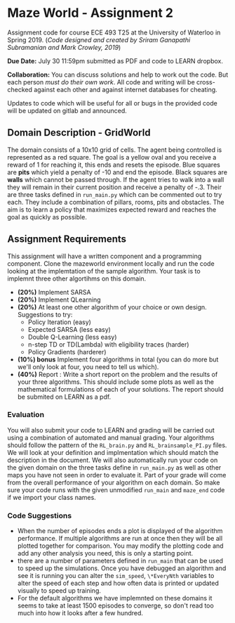 # Maze World - Assignment 2
Assignment code for course ECE 493 T25 at the University of Waterloo in Spring 2019.
(*Code designed and created by Sriram Ganapathi Subramanian and Mark Crowley, 2019*)

**Due Date:** July 30 11:59pm submitted as PDF and code to LEARN dropbox.

**Collaboration:** You can discuss solutions and help to work out the code. But each person *must do their own work*. All code and writing will be cross-checked against each other and against internet databases for cheating. 

Updates to code which will be useful for all or bugs in the provided code will be updated on gitlab and announced.

## Domain Description - GridWorld
The domain consists of a 10x10 grid of cells. The agent being controlled is represented as a red square. The goal is a yellow oval and you receive a reward of 1 for reaching it, this ends and resets the episode.
Blue squares are **pits** which yield a penalty of -10 and end the episode. 
Black squares are **walls** which cannot be passed through. If the agent tries to walk into a wall they will remain in their current position and receive a penalty of -.3.
Their are three tasks defined in `run_main.py` which can be commented out to try each. They include a combination of pillars, rooms, pits and obstacles. The aim is to learn a policy that maximizes expected reward and reaches the goal as quickly as possible.


## Assignment Requirements

This assignment will have a written component and a programming component.
Clone the mazeworld environment locally and run the code looking at the implemtation of the sample algorithm.
Your task is to implemnt three other algortihms on this domain.
- **(20%)** Implement SARSA
- **(20%)** Implement QLearning
- **(20%)** At least one other algorithm of your choice or own design. 
Suggestions to try:
    - Policy Iteration (easy)
    - Expected SARSA (less easy)
    - Double Q-Learning (less easy)
    - n-step TD or TD(Lambda) with eligibility traces (harder)
    - Policy Gradients (harderer)
- **(10%) bonus** Implement four algorithms in total (you can do more but we'll only look at four, you need to tell us which).
- **(40%)** Report : Write a short report on the problem and the results of your three algorithms. This should include some plots as well as the mathematical formulations of each of your solutions. The report should be submited on LEARN as a pdf. 


### Evaluation
You will also submit your code to LEARN and grading will be carried out using a combination of automated and manual grading.
Your algorithms should follow the pattern of the `RL_brain.py` and `RL_brainsample_PI.py` files.
We will look at your definition and implmentation which should match the description in the document.
We will also automatically run your code on the given domain on the three tasks define in `run_main.py` as well as other maps you have not seen in order to evaluate it. 
Part of your grade will come from the overall performance of your algorithm on each domain.
So make sure your code runs with the given unmodified `run_main` and `maze_end` code if we import your class names.


### Code Suggestions
- When the number of episodes ends a plot is displayed of the algorithm performance. If multiple algorithms are run at once then they will be all plotted together for comparison. You may modify the plotting code and add any other analysis you need, this is only a starting point.
- there are a number of parameters defined in `run_main` that can be used to speed up the simulations. Once you have debugged an algorithm and see it is running you can alter the `sim_speed`, `\*EveryNth` variables to alter the speed of each step and how often data is printed or updated visually to speed up training. 
- For the default algorithms we have implemnted on these domains it seems to take at least 1500 episodes to converge, so don't read too much into how it looks after a few hundred.
